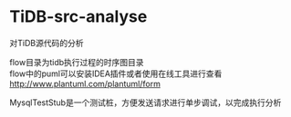 # TiDB-src-analyse
对TiDB源代码的分析<br>

flow目录为tidb执行过程的时序图目录<br>
flow中的puml可以安装IDEA插件或者使用在线工具进行查看<br>
http://www.plantuml.com/plantuml/form

MysqlTestStub是一个测试桩，方便发送请求进行单步调试，以完成执行分析